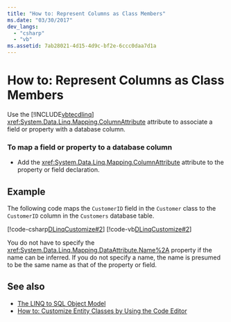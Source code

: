 ```yaml
---
title: "How to: Represent Columns as Class Members"
ms.date: "03/30/2017"
dev_langs: 
  - "csharp"
  - "vb"
ms.assetid: 7ab28021-4d15-4d9c-bf2e-6ccc0daa7d1a
---
```

# How to: Represent Columns as Class Members
Use the [!INCLUDE[vbtecdlinq](../../../../../../includes/vbtecdlinq-md.md)] <xref:System.Data.Linq.Mapping.ColumnAttribute> attribute to associate a field or property with a database column.  
  
### To map a field or property to a database column  
  
- Add the <xref:System.Data.Linq.Mapping.ColumnAttribute> attribute to the property or field declaration.  
  
## Example  
 The following code maps the `CustomerID` field in the `Customer` class to the `CustomerID` column in the `Customers` database table.  
  
 [!code-csharp[DLinqCustomize#2](../../../../../../samples/snippets/csharp/VS_Snippets_Data/DLinqCustomize/cs/Program.cs#2)]
 [!code-vb[DLinqCustomize#2](../../../../../../samples/snippets/visualbasic/VS_Snippets_Data/DLinqCustomize/vb/Module1.vb#2)]  
  
 You do not have to specify the <xref:System.Data.Linq.Mapping.DataAttribute.Name%2A> property if the name can be inferred. If you do not specify a name, the name is presumed to be the same name as that of the property or field.  
  
## See also

- [The LINQ to SQL Object Model](../../../../../../docs/framework/data/adonet/sql/linq/the-linq-to-sql-object-model.md)
- [How to: Customize Entity Classes by Using the Code Editor](../../../../../../docs/framework/data/adonet/sql/linq/how-to-customize-entity-classes-by-using-the-code-editor.md)
